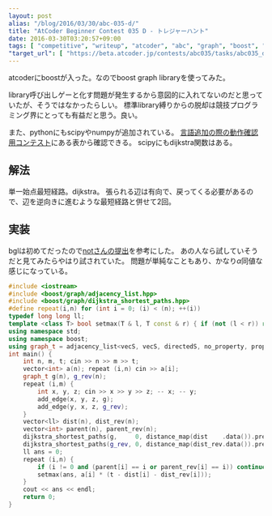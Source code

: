 ```yaml
---
layout: post
alias: "/blog/2016/03/30/abc-035-d/"
title: "AtCoder Beginner Contest 035 D - トレジャーハント"
date: 2016-03-30T03:20:57+09:00
tags: [ "competitive", "writeup", "atcoder", "abc", "graph", "boost", "bgl", "dijkstra" ]
"target_url": [ "https://beta.atcoder.jp/contests/abc035/tasks/abc035_d" ]
---
```


atcoderにboostが入った。なのでboost graph libraryを使ってみた。

library呼び出しゲーと化す問題が発生するから意図的に入れてないのだと思っていたが、そうではなかったらしい。
標準library縛りからの脱却は競技プログラミング界にとっても有益だと思う。良い。

また、pythonにもscipyやnumpyが追加されている。
[言語追加の際の動作確認用コンテスト](https://beta.atcoder.jp/contests/language-test-201603/)にある表から確認できる。
scipyにもdijkstra関数はある。

## 解法

単一始点最短経路。dijkstra。
張られる辺は有向で、戻ってくる必要があるので、辺を逆向きに進むような最短経路と併せて2回。

## 実装

bglは初めてだったので[notさんの提出](https://beta.atcoder.jp/contests/abc035/submissions/677414)を参考にした。
あの人なら試していそうだと見てみたらやはり試されていた。
問題が単純なこともあり、かなり$\alpha$同値な感じになっている。

``` c++
#include <iostream>
#include <boost/graph/adjacency_list.hpp>
#include <boost/graph/dijkstra_shortest_paths.hpp>
#define repeat(i,n) for (int i = 0; (i) < (n); ++(i))
typedef long long ll;
template <class T> bool setmax(T & l, T const & r) { if (not (l < r)) return false; l = r; return true; }
using namespace std;
using namespace boost;
using graph_t = adjacency_list<vecS, vecS, directedS, no_property, property<edge_weight_t, ll> >;
int main() {
    int n, m, t; cin >> n >> m >> t;
    vector<int> a(n); repeat (i,n) cin >> a[i];
    graph_t g(n), g_rev(n);
    repeat (i,m) {
        int x, y, z; cin >> x >> y >> z; -- x; -- y;
        add_edge(x, y, z, g);
        add_edge(y, x, z, g_rev);
    }
    vector<ll> dist(n), dist_rev(n);
    vector<int> parent(n), parent_rev(n);
    dijkstra_shortest_paths(g,     0, distance_map(dist    .data()).predecessor_map(parent    .data()));
    dijkstra_shortest_paths(g_rev, 0, distance_map(dist_rev.data()).predecessor_map(parent_rev.data()));
    ll ans = 0;
    repeat (i,n) {
        if (i != 0 and (parent[i] == i or parent_rev[i] == i)) continue;
        setmax(ans, a[i] * (t - dist[i] - dist_rev[i]));
    }
    cout << ans << endl;
    return 0;
}
```
